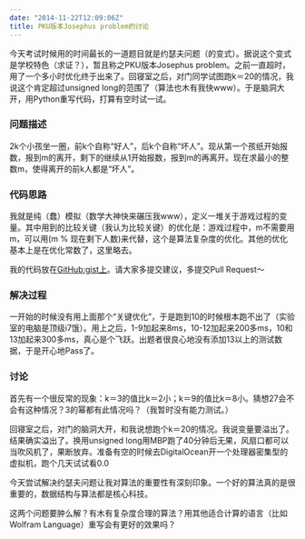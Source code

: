 ```yaml
---
date: "2014-11-22T12:09:06Z"
title: PKU版本Josephus problem的讨论
---
```


今天考试时候用的时间最长的一道题目就是约瑟夫问题（的变式）。据说这个变式是学校特色（求证？），暂且称之PKU版本Josephus problem。之前一直超时，用了一个多小时优化终于出来了。回寝室之后，对门同学试图跑k＝20的情况，我说这个肯定超过unsigned long的范围了（算法也木有我快www）。于是脑洞大开，用Python重写代码，打算有空时试一试。
<h3>问题描述</h3>
2k个小孩坐一圈，前k个自称“好人”，后k个自称“坏人”。现从第一个孩纸开始报数，报到m的离开，剩下的继续从1开始报数，报到m的再离开。现在求最小的整数m，使得离开的前k人都是“坏人”。
<h3>代码思路</h3>
我就是纯（蠢）模拟（数学大神快来碾压我www），定义一堆关于游戏过程的变量。其中用到的比较关键（我认为比较关键）的优化是：游戏过程中，m不需要用m，可以用(m % 现在剩下人数)来代替，这个是算法复杂度的优化。其他的优化基本上是在优化常数了，这里略去。

我的代码放在<a href="https://gist.github.com/yangl1996/3daa6fc5e51300226490" target="_blank">GitHub:gist上</a>。请大家多提交建议，多提交Pull Request～
<h3>解决过程</h3>
一开始的时候没有用上面那个“关键优化”，于是跑到10的时候根本跑不出了（实验室的电脑是顶级i7饿）。用上之后，1-9加起来8ms，10-12加起来200多ms，10和13加起来300多ms，真心是个飞跃。出题者很良心地没有添加13以上的测试数据，于是开心地Pass了。
<h3>讨论</h3>
首先有一个很反常的现象：k＝3的值比k＝2小；k＝9的值比k＝8小。猜想27会不会有这种情况？3的幂都有此情况吗？（我暂时没有能力测试。）

回寝室之后，对门的脑洞大开，和我说想跑个k＝20的情况。我说变量要溢出了。结果确实溢出了。换用unsigned long用MBP跑了40分钟后无果，风扇口都可以当吹风机了，果断放弃。准备有空的时候去DigitalOcean开一个处理器密集型的虚拟机，跑个几天试试看0.0

今天尝试解决约瑟夫问题让我对算法的重要性有深刻印象。一个好的算法真的是很重要的，数据结构与算法都是核心科技。

这两个问题要肿么解？有木有复杂度合理的算法？用其他适合计算的语言（比如Wolfram Language）重写会有更好的效果吗？